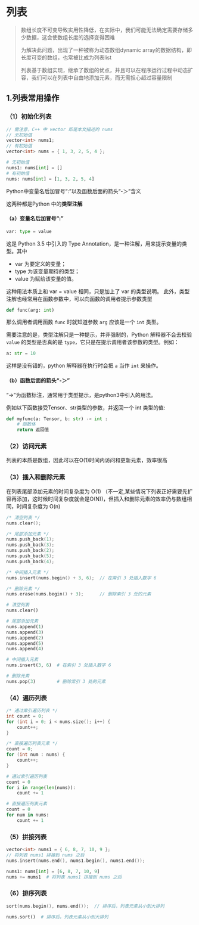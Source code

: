 # 列表

> 数组长度不可变导致实用性降低，在实际中，我们可能无法确定需要存储多少数据，这会使数组长度的选择变得困难
>
> 为解决此问题，出现了一种被称为动态数组dynamic array的数据结构，即长度可变的数组，也常被比成为列表list
>
> 列表基于数组实现，继承了数组的优点，并且可以在程序运行过程中动态扩容，我们可以在列表中自由地添加元素，而无需担心超过容量限制



## 1.列表常用操作

### （1）初始化列表

```cpp
// 需注意，C++ 中 vector 即是本文描述的 nums
// 无初始值
vector<int> nums1;
// 有初始值
vector<int> nums = { 1, 3, 2, 5, 4 };
```

```py
# 无初始值
nums1: nums[int] = []
# 有初始值
nums: nums[int] = [1, 3, 2, 5, 4]
```

Python中变量名后加冒号“:”以及函数后面的箭头“-＞”含义

这两种都是Python 中的**类型注解**

#### （a）变量名后加冒号“:”

```py
var: type = value
```

这是 Python 3.5 中引入的 Type Annotation，是一种注解，用来提示变量的类型。其中

* var 为要定义的变量；
* type 为该变量期待的类型；
* value 为赋给该变量的值。

这种用法本质上和 var = value 相同，只是加上了 var 的类型说明。
此外，类型注解也经常用在函数参数中，可以向函数的调用者提示参数类型

```py
def func(arg: int)
```

那么调用者调用函数 `func` 时就知道参数 `arg` 应该是一个 `int` 类型。

需要注意的是，类型注解只是一种提示，并非强制的，Python 解释器不会去校验 `value` 的类型是否真的是 `type`，它只是在提示调用者该参数的类型。例如：

```py
a: str = 10
```

这样是没有错的，python 解释器在执行时会把 `a` 当作 `int` 来操作。

#### （b）函数后面的箭头“-＞”

“->”为函数标注，通常用于类型提示，是python3中引入的用法。

例如以下函数接受Tensor、str类型的参数，并返回一个 int 类型的值:

```py
def myfunc(a: Tensor, b: str) -> int :
	# 函数体
	return 返回值
```

### （2）访问元素

列表的本质是数组，因此可以在O(1)时间内访问和更新元素，效率很高

### （3）插入和删除元素

在列表尾部添加元素的时间复杂度为 O(1) （不一定,某些情况下列表正好需要先扩容再添加，这时候时间复杂度就会是O(N))，但插入和删除元素的效率仍与数组相同，时间复杂度为 O(n) 

```cpp
/* 清空列表 */
nums.clear();

/* 尾部添加元素 */
nums.push_back(1);
nums.push_back(3);
nums.push_back(2);
nums.push_back(5);
nums.push_back(4);

/* 中间插入元素 */
nums.insert(nums.begin() + 3, 6);  // 在索引 3 处插入数字 6

/* 删除元素 */
nums.erase(nums.begin() + 3);      // 删除索引 3 处的元素
```

```py
# 清空列表
nums.clear()

# 尾部添加元素
nums.append(1)
nums.append(3)
nums.append(2)
nums.append(5)
nums.append(4)

# 中间插入元素
nums.insert(3, 6)  # 在索引 3 处插入数字 6

# 删除元素
nums.pop(3)        # 删除索引 3 处的元素

```

### （4）遍历列表

```cpp
/* 通过索引遍历列表 */
int count = 0;
for (int i = 0; i < nums.size(); i++) {
    count++;
}

/* 直接遍历列表元素 */
count = 0;
for (int num : nums) {
    count++;
}
```

```py
# 通过索引遍历列表
count = 0
for i in range(len(nums)):
    count += 1

# 直接遍历列表元素
count = 0
for num in nums:
    count += 1
```

### （5）拼接列表

```cpp
vector<int> nums1 = { 6, 8, 7, 10, 9 };
// 将列表 nums1 拼接到 nums 之后
nums.insert(nums.end(), nums1.begin(), nums1.end());
```

```py
nums1: nums[int] = [6, 8, 7, 10, 9]
nums += nums1  # 将列表 nums1 拼接到 nums 之后
```

### （6）排序列表

```cpp
sort(nums.begin(), nums.end());  // 排序后，列表元素从小到大排列
```

```py
nums.sort()  # 排序后，列表元素从小到大排列
```

